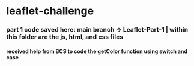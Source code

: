 # leaflet-challenge

### part 1 code saved here: main branch -> Leaflet-Part-1 | within this folder are the js, html, and css files

#### received help from BCS to code the getColor function using switch and case